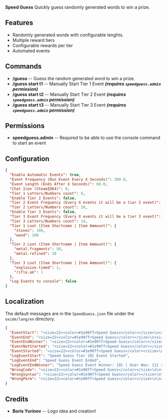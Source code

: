 **Speed Guess** Quickly guess randomly generated words to win a prize.

## Features

- Randomly generated words with configurable lenghts.
- Multiple reward tiers
- Configurable rewards per tier
- Automated events

## Commands

- **/guess <word>** -- Guess the random generated word to win a prize.
- **/guess start t1** -- Manually Start Tier 1 Event ***(requires `speedguess.admin` permission)***
- **/guess start t2** -- Manually Start Tier 2 Event ***(requires `speedguess.admin` permission)***
- **/guess start t3** -- Manually Start Tier 3 Event ***(requires `speedguess.admin` permission)***

## Permissions

- **speedguess.admin** -- Required to be able to use the console command to start an event

## Configuration

```json
{
  "Enable Automatic Events": true,
  "Event Frequency (Run Event Every X Seconds)": 300.0,
  "Event Length (Ends After X Seconds)": 60.0,
  "Chat Icon (SteamID64)": 0,
  "Tier 1 Letters/Numbers count": 6,
  "Enable Tier 2 Events": false,
  "Tier 2 Event Frequency (Every X events it will be a tier 2 event)": 10,
  "Tier 2 Letters/Numbers count": 10,
  "Enable Tier 3 Events": false,
  "Tier 3 Event Frequency (Every X events it will be a tier 3 event)": 100,
  "Tier 3 Letters/Numbers count": 14,
  "Tier 1 Loot (Item Shortname | Item Ammount)": {
    "stones": 100,
    "wood": 100
  },
  "Tier 2 Loot (Item Shortname | Item Ammount)": {
    "metal.fragments": 50,
    "metal.refined": 20
  },
  "Tier 3 Loot (Item Shortname | Item Ammount)": {
    "explosive.timed": 1,
    "rifle.ak": 1
  },
  "Log Events to console": false
}
```

## Localization

The default messages are in the `SpeedGuess.json` file under the `oxide/lang/en` directory.

```json
{
  "EventStart": "<size=22><color=#1e90ff>Speed Guess</color></size>\n<size=17><color=#{0}>Tier {1} Event</color></size>\n\nThe first person to type:\n<color=#33ccff>/guess {2}</color>\nWill win a prize!",
  "EventEnd": "<size=22><color=#1e90ff>Speed Guess</color></size>\n<size=17><color=#ffa500>Event Over!</color></size>\n\nNo Winners",
  "EventEndWinner": "<size=22><color=#1e90ff>Speed Guess</color></size>\n<size=17><color=#ffa500>Event Over!</color></size>\n\nThe Winner is:\n<color=#1e90ff>{0}</color>",
  "EventNotStarted": "<size=22><color=#1e90ff>Speed Guess</color></size>\n\n<size=17><color=#ffa500>No Active Events!</color></size>",
  "EventStarted": "<size=22><color=#1e90ff>Speed Guess</color></size>\n\n<size=17><color=#ffa500>Event already started</color></size>",
  "LogEventStart": "Speed Guess Tier {0} Event Started",
  "LogEventEnd": "Speed Guess Event Ended",
  "LogEventEndWinner": "Speed Guess Event Winner: {0} | User Won: {1} x{2}",
  "WrongCode": "<size=22><color=#1e90ff>Speed Guess</color></size>\n\n<size=17><color=#ffa500>Wrong Code!</color></size>",
  "WrongSyntax": "<size=22><color=#1e90ff>Speed Guess</color></size>\n\n<size=17><color=#ffa500>Wrong Command Syntax</color></size>",
  "WrongPerm": "<size=22><color=#1e90ff>Speed Guess</color></size>\n\n<size=17><color=#ffa500>No Permission!</color></size>"
}
```

## Credits

- **Boris Yurinov** -- Logo idea and creation!








